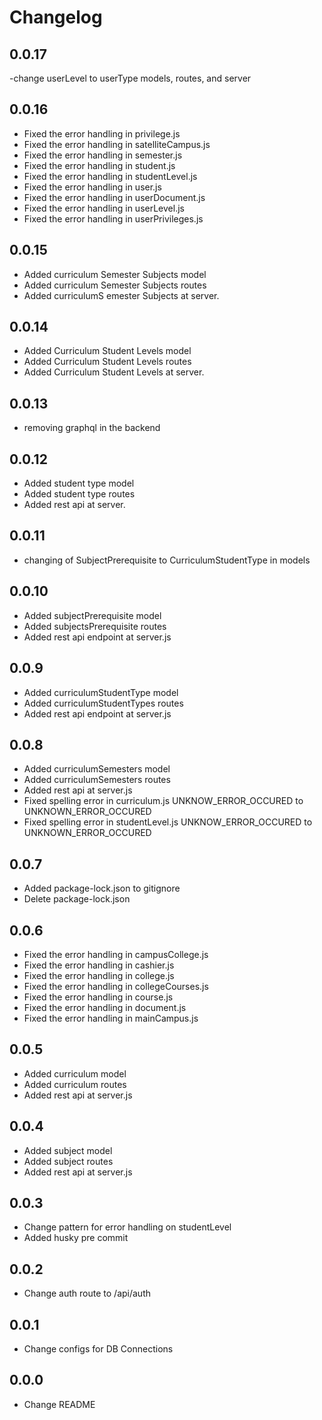 # Changelog

## 0.0.17
-change userLevel to userType models, routes, and server

## 0.0.16

- Fixed the error handling in privilege.js
- Fixed the error handling in satelliteCampus.js
- Fixed the error handling in semester.js
- Fixed the error handling in student.js
- Fixed the error handling in studentLevel.js
- Fixed the error handling in user.js
- Fixed the error handling in userDocument.js
- Fixed the error handling in userLevel.js
- Fixed the error handling in userPrivileges.js

## 0.0.15

- Added curriculum Semester Subjects model
- Added curriculum Semester Subjects routes
- Added curriculumS emester Subjects at server.

## 0.0.14

- Added Curriculum Student Levels model
- Added Curriculum Student Levels routes
- Added Curriculum Student Levels at server.

## 0.0.13

- removing graphql in the backend

## 0.0.12

- Added student type model
- Added student type routes
- Added rest api at server.

## 0.0.11

- changing of SubjectPrerequisite to CurriculumStudentType in models

## 0.0.10

- Added subjectPrerequisite model
- Added subjectsPrerequisite routes
- Added rest api endpoint at server.js

## 0.0.9

- Added curriculumStudentType model
- Added curriculumStudentTypes routes
- Added rest api endpoint at server.js

## 0.0.8

- Added curriculumSemesters model
- Added curriculumSemesters routes
- Added rest api at server.js
- Fixed spelling error in curriculum.js UNKNOW_ERROR_OCCURED to UNKNOWN_ERROR_OCCURED
- Fixed spelling error in studentLevel.js UNKNOW_ERROR_OCCURED to UNKNOWN_ERROR_OCCURED

## 0.0.7

- Added package-lock.json to gitignore
- Delete package-lock.json

## 0.0.6

- Fixed the error handling in campusCollege.js
- Fixed the error handling in cashier.js
- Fixed the error handling in college.js
- Fixed the error handling in collegeCourses.js
- Fixed the error handling in course.js
- Fixed the error handling in document.js
- Fixed the error handling in mainCampus.js

## 0.0.5

- Added curriculum model
- Added curriculum routes
- Added rest api at server.js

## 0.0.4

- Added subject model
- Added subject routes
- Added rest api at server.js

## 0.0.3

- Change pattern for error handling on studentLevel
- Added husky pre commit

## 0.0.2

- Change auth route to /api/auth

## 0.0.1

- Change configs for DB Connections

## 0.0.0

- Change README
